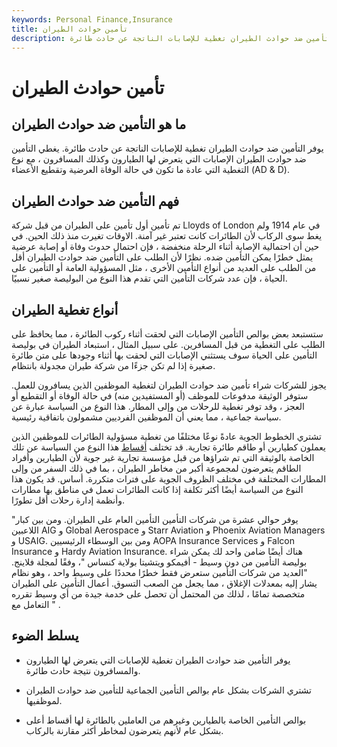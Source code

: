 ```yaml
---
keywords: Personal Finance,Insurance
title: تأمين حوادث الطيران
description: يوفر التأمين ضد حوادث الطيران تغطية للإصابات الناتجة عن حادث طائرة.
---
```


# تأمين حوادث الطيران
## ما هو التأمين ضد حوادث الطيران

يوفر التأمين ضد حوادث الطيران تغطية للإصابات الناتجة عن حادث طائرة. يغطي التأمين ضد حوادث الطيران الإصابات التي يتعرض لها الطيارون وكذلك المسافرون ، مع نوع التغطية التي عادة ما تكون في حالة الوفاة العرضية وتقطيع الأعضاء (AD & D).

## فهم التأمين ضد حوادث الطيران

تم تأمين أول تأمين على الطيران من قبل شركة Lloyds of London في عام 1914 ولم يغط سوى الركاب لأن الطائرات كانت تعتبر غير آمنة. الاوقات تغيرت منذ ذلك الحين. في حين أن احتمالية الإصابة أثناء الرحلة منخفضة ، فإن احتمال حدوث وفاة أو إصابة عرضية يمثل خطرًا يمكن التأمين ضده. نظرًا لأن الطلب على التأمين ضد حوادث الطيران أقل من الطلب على العديد من أنواع التأمين الأخرى ، مثل المسؤولية العامة أو التأمين على الحياة ، فإن عدد شركات التأمين التي تقدم هذا النوع من البوليصة صغير نسبيًا.

## أنواع تغطية الطيران

ستستبعد بعض بوالص التأمين الإصابات التي لحقت أثناء ركوب الطائرة ، مما يحافظ على الطلب على التغطية من قبل المسافرين. على سبيل المثال ، استبعاد الطيران في بوليصة التأمين على الحياة سوف يستثني الإصابات التي لحقت بها أثناء وجودها على متن طائرة صغيرة إذا لم تكن جزءًا من شركة طيران مجدولة بانتظام.

يجوز للشركات شراء تأمين ضد حوادث الطيران لتغطية الموظفين الذين يسافرون للعمل. ستوفر الوثيقة مدفوعات للموظف (أو المستفيدين منه) في حالة الوفاة أو التقطيع أو العجز ، وقد توفر تغطية للرحلات من وإلى المطار. هذا النوع من السياسة عبارة عن سياسة جماعية ، مما يعني أن الموظفين الفرديين مشمولون باتفاقية رئيسية.

تشتري الخطوط الجوية عادةً نوعًا مختلفًا من تغطية مسؤولية الطائرات للموظفين الذين يعملون كطيارين أو طاقم طائرة تجارية. قد تختلف [أقساط](/premium) هذا النوع من السياسة عن تلك الخاصة بالوثيقة التي تم شراؤها من قبل مؤسسة تجارية غير جوية لأن الطيارين وأفراد الطاقم يتعرضون لمجموعة أكبر من مخاطر الطيران ، بما في ذلك السفر من وإلى المطارات المختلفة في مختلف الظروف الجوية على فترات متكررة. أساس. قد يكون هذا النوع من السياسة أيضًا أكثر تكلفة إذا كانت الطائرات تعمل في مناطق بها مطارات وأنظمة إدارة رحلات أقل تطورًا.

"يوفر حوالي عشرة من شركات التأمين التأمين العام على الطيران. ومن بين كبار اللاعبين AIG و Global Aerospace و Starr Aviation و Phoenix Aviation Managers و USAIG. ومن بين الوسطاء الرئيسيين AOPA Insurance Services و Falcon Insurance و Hardy Aviation Insurance. هناك أيضًا ضامن واحد لك يمكن شراء بوليصة التأمين من دون وسيط - أفيمكو ويتشيتا بولاية كنساس "، وفقًا لمجلة فلاينج. "العديد من شركات التأمين ستعرض فقط خطرًا محددًا على وسيط واحد ، وهو نظام يشار إليه بمعدلات الإغلاق ، مما يجعل من الصعب التسوق. أعمال التأمين على الطيران متخصصة تمامًا ، لذلك من المحتمل أن تحصل على خدمة جيدة من أي وسيط تقرره التعامل مع " .

## يسلط الضوء

- يوفر التأمين ضد حوادث الطيران تغطية للإصابات التي يتعرض لها الطيارون والمسافرون نتيجة حادث طائرة.

- تشتري الشركات بشكل عام بوالص التأمين الجماعية للتأمين ضد حوادث الطيران لموظفيها.

- بوالص التأمين الخاصة بالطيارين وغيرهم من العاملين بالطائرة لها أقساط أعلى بشكل عام لأنهم يتعرضون لمخاطر أكثر مقارنة بالركاب.

